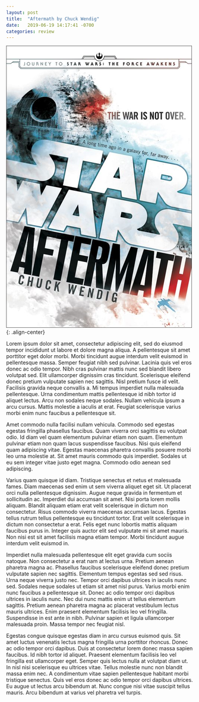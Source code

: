 ```yaml
---
layout: post
title:  "Aftermath by Chuck Wendig"
date:   2019-06-19 14:17:41 -0700
categories: review
---
```


![Cover](/assets/images/covers/2019-06-19-aftermath-chuck-wendig.jpg){: .align-center}

Lorem ipsum dolor sit amet, consectetur adipiscing elit, sed do eiusmod tempor incididunt ut labore et dolore magna aliqua. A pellentesque sit amet porttitor eget dolor morbi. Morbi tincidunt augue interdum velit euismod in pellentesque massa. Semper feugiat nibh sed pulvinar. Lacinia quis vel eros donec ac odio tempor. Nibh cras pulvinar mattis nunc sed blandit libero volutpat sed. Elit ullamcorper dignissim cras tincidunt. Scelerisque eleifend donec pretium vulputate sapien nec sagittis. Nisl pretium fusce id velit. Facilisis gravida neque convallis a. Mi tempus imperdiet nulla malesuada pellentesque. Urna condimentum mattis pellentesque id nibh tortor id aliquet lectus. Arcu non sodales neque sodales. Nullam vehicula ipsum a arcu cursus. Mattis molestie a iaculis at erat. Feugiat scelerisque varius morbi enim nunc faucibus a pellentesque sit.

Amet commodo nulla facilisi nullam vehicula. Commodo sed egestas egestas fringilla phasellus faucibus. Quam viverra orci sagittis eu volutpat odio. Id diam vel quam elementum pulvinar etiam non quam. Elementum pulvinar etiam non quam lacus suspendisse faucibus. Nisi quis eleifend quam adipiscing vitae. Egestas maecenas pharetra convallis posuere morbi leo urna molestie at. Sit amet mauris commodo quis imperdiet. Sodales ut eu sem integer vitae justo eget magna. Commodo odio aenean sed adipiscing.

Varius quam quisque id diam. Tristique senectus et netus et malesuada fames. Diam maecenas sed enim ut sem viverra aliquet eget sit. Ut placerat orci nulla pellentesque dignissim. Augue neque gravida in fermentum et sollicitudin ac. Imperdiet dui accumsan sit amet. Nisi porta lorem mollis aliquam. Blandit aliquam etiam erat velit scelerisque in dictum non consectetur. Risus commodo viverra maecenas accumsan lacus. Egestas tellus rutrum tellus pellentesque eu tincidunt tortor. Erat velit scelerisque in dictum non consectetur a erat. Felis eget nunc lobortis mattis aliquam faucibus purus in. Integer quis auctor elit sed vulputate mi sit amet mauris. Non nisi est sit amet facilisis magna etiam tempor. Morbi tincidunt augue interdum velit euismod in.

Imperdiet nulla malesuada pellentesque elit eget gravida cum sociis natoque. Non consectetur a erat nam at lectus urna. Pretium aenean pharetra magna ac. Phasellus faucibus scelerisque eleifend donec pretium vulputate sapien nec sagittis. Elementum tempus egestas sed sed risus. Urna neque viverra justo nec. Tempor orci dapibus ultrices in iaculis nunc sed. Sodales neque sodales ut etiam sit amet nisl purus. Varius morbi enim nunc faucibus a pellentesque sit. Donec ac odio tempor orci dapibus ultrices in iaculis nunc. Nec dui nunc mattis enim ut tellus elementum sagittis. Pretium aenean pharetra magna ac placerat vestibulum lectus mauris ultrices. Enim praesent elementum facilisis leo vel fringilla. Suspendisse in est ante in nibh. Pulvinar sapien et ligula ullamcorper malesuada proin. Massa tempor nec feugiat nisl.

Egestas congue quisque egestas diam in arcu cursus euismod quis. Sit amet luctus venenatis lectus magna fringilla urna porttitor rhoncus. Donec ac odio tempor orci dapibus. Duis at consectetur lorem donec massa sapien faucibus. Id nibh tortor id aliquet. Praesent elementum facilisis leo vel fringilla est ullamcorper eget. Semper quis lectus nulla at volutpat diam ut. In nisl nisi scelerisque eu ultrices vitae. Tellus molestie nunc non blandit massa enim nec. A condimentum vitae sapien pellentesque habitant morbi tristique senectus. Quis vel eros donec ac odio tempor orci dapibus ultrices. Eu augue ut lectus arcu bibendum at. Nunc congue nisi vitae suscipit tellus mauris. Arcu bibendum at varius vel pharetra vel turpis.

